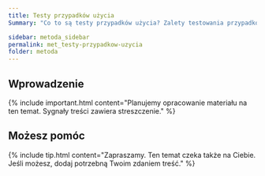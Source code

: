```yaml
---
title: Testy przypadków użycia
Summary: "Co to są testy przypadków użycia? Zalety testowania przypadków użycia. Ograniczenia testowania przypadków użycia. "

sidebar: metoda_sidebar
permalink: met_testy-przypadkow-uzycia
folder: metoda
---
```


## Wprowadzenie

{% include important.html content="Planujemy opracowanie materiału na ten temat. Sygnały treści zawiera streszczenie." %}

## Możesz pomóc

{% include tip.html content="Zapraszamy. Ten temat czeka także na Ciebie. Jeśli możesz, dodaj potrzebną Twoim zdaniem treść." %}   





